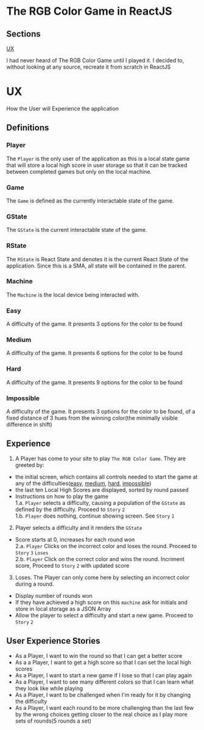 # The RGB Color Game in ReactJS

## Sections

[UX](#ux)

I had never heard of The RGB Color Game until I played it. I decided to, without looking at any source, recreate it from scratch in ReactJS

# UX

How the User will Experience the application

## Definitions

### Player
The `Player` is the only user of the application as this is a local state game that will store a local high score in user storage so that it can be tracked between completed games but only on the local machine.

### Game
The `Game` is defined as the currently interactable state of the game.

### GState
The `GState` is the current interactable state of the game.

### RState
The `RState` is React State and denotes it is the current React State of the application. Since this is a SMA, all state will be contained in the parent.

### Machine
The `Machine` is the local device being interacted with.

### Easy
A difficulty of the game. It presents 3 options for the color to be found

### Medium
A difficulty of the game. It presents 6 options for the color to be found

### Hard
A difficulty of the game. It presents 9 options for the color to be found

### Impossible
A difficulty of the game. It presents 3 options for the color to be found, of a fixed distance of 3 hues from the winning color(the minimally visible difference in shift)

## Experience
1. A Player has come to your site to play `The RGB Color Game`. They are greeted by:  
 - the initial screen, which contains all controls needed to start the game at any of the difficulties([easy](#easy), [medium](#medium), [hard](#hard), [impossible](#impossible))  
 - the last ten Local High Scores are displayed, sorted by round passed  
 - Instructions on how to play the game  
1.a. `Player` selects a difficulty, causing a population of the `GState` as defined by the difficulty. Proceed to `Story` `2`  
1.b. `Player` does nothing, continue showing screen. See `Story` `1`

2. Player selects a difficulty and it renders the `GState`  
 - Score starts at 0, increases for each round won  
 2.a. `Player` Clicks on the incorrect color and loses the round. Proceed to `Story` `3` `Loses`  
 2.b. `Player` Click on the correct color and wins the round. Incriment score, Proceed to `Story` `2` with updated score

3. Loses. The Player can only come here by selecting an incorrect color during a round.  
 - Display number of rounds won  
 - If they have achieved a high score on this `machine` ask for initials and store in local storage as a JSON Array
 - Allow the player to select a difficulty and start a new game. Proceed to `Story` `2`

## User Experience Stories
 - As a Player, I want to win the round so that I can get a better score
 - As a a Player, I want to get a high score so that I can set the local high scores
 - As a Player, I want to start a new game if I lose so that I can play again
 - As a Player, I want to see many different colors so that I can learn what they look like while playing
 - As a Player, I want to be challenged when I'm ready for it by changing the difficulty
 - As a Player, I want each round to be more challenging than the last few by the wrong choices getting closer to the real choice as I play more sets of rounds(5 rounds a set)